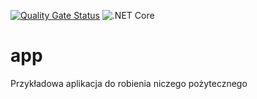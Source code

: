 [![Quality Gate Status](https://sonarcloud.io/api/project_badges/measure?project=prachwal_app&metric=alert_status)](https://sonarcloud.io/dashboard?id=prachwal_app)
![.NET Core](https://github.com/prachwal/app/workflows/.NET%20Core/badge.svg)
# app

Przykładowa aplikacja do robienia niczego pożytecznego
